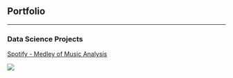 ## Portfolio

---

### Data Science Projects

[Spotify - Medley of Music Analysis](/sample_page)

<img src="images/dummy_thumbnail.jpg?raw=true"/>




